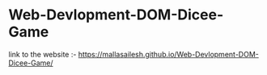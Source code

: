 # Web-Devlopment-DOM-Dicee-Game

link to the website :- https://mallasailesh.github.io/Web-Devlopment-DOM-Dicee-Game/
